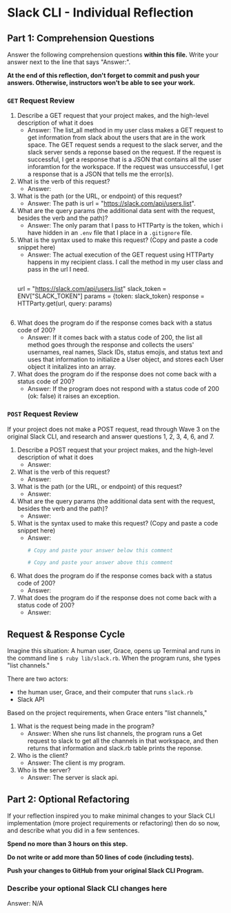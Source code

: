# Slack CLI - Individual Reflection

## Part 1: Comprehension Questions

Answer the following comprehension questions **within this file.** Write your answer next to the line that says "Answer:".

**At the end of this reflection, don't forget to commit and push your answers. Otherwise, instructors won't be able to see your work.**

### `GET` Request Review

1. Describe a GET request that your project makes, and the high-level description of what it does
    - Answer: The list_all method in my user class makes a GET request to get information from slack about the users that are in the work space. The GET request sends a request to the slack server, and the slack server sends a reponse based on the request. If the request is successful, I get a response that is a JSON that contains all the user inforamtion for the workspace. If the request was unsuccessful, I get a response that is a JSON that tells me the error(s).
1. What is the verb of this request?
    - Answer: 
1. What is the path (or the URL, or endpoint) of this request?
    - Answer: The path is url = "https://slack.com/api/users.list". 
1. What are the query params (the additional data sent with the request, besides the verb and the path)?
    - Answer: The only param that I pass to HTTParty is the token, which i have hidden in an `.env` file that I place in a `.gitignore` file.
1. What is the syntax used to make this request? (Copy and paste a code snippet here)
    - Answer: The actual execution of the GET request using HTTParty happens in my recipient class. I call the method in my user class and pass in the url I need. 
      ```ruby
     url = "https://slack.com/api/users.list"
     slack_token = ENV["SLACK_TOKEN"]
     params = {token: slack_token}
     response = HTTParty.get(url, query: params)
      ```
1. What does the program do if the response comes back with a status code of 200?
    - Answer: If it comes back with a status code of 200, the list all method goes through the response and collects the users' usernames, real names, Slack IDs, status emojis, and status text and uses that information to initialize a User object, and stores each User object it initalizes into an array.
1. What does the program do if the response does not come back with a status code of 200?
    - Answer: If the program does not respond with a status code of 200 (ok: false) it raises an exception.

### `POST` Request Review

If your project does not make a POST request, read through Wave 3 on the original Slack CLI, and research and answer questions 1, 2, 3, 4, 6, and 7.

1. Describe a POST request that your project makes, and the high-level description of what it does
    - Answer:
1. What is the verb of this request?
    - Answer:
1. What is the path (or the URL, or endpoint) of this request?
    - Answer:
1. What are the query params (the additional data sent with the request, besides the verb and the path)?
    - Answer: 
1. What is the syntax used to make this request? (Copy and paste a code snippet here)
    - Answer:
      ```ruby
      # Copy and paste your answer below this comment

      # Copy and paste your answer above this comment
      ```
1. What does the program do if the response comes back with a status code of 200?
    - Answer: 
1. What does the program do if the response does not come back with a status code of 200?
    - Answer: 

## Request & Response Cycle

Imagine this situation: A human user, Grace, opens up Terminal and runs in the command line `$ ruby lib/slack.rb`. When the program runs, she types "list channels."

There are two actors:
  - the human user, Grace, and their computer that runs `slack.rb`
  - Slack API

Based on the project requirements, when Grace enters "list channels,"
1. What is the request being made in the program?
    - Answer: When she runs list channels, the program runs a Get request to slack to get all the channels in that workspace, and then returns that information and slack.rb table prints the reponse.
1. Who is the client?
    - Answer: The client is my program.
1. Who is the server?
    - Answer: The server is slack api.

## Part 2: Optional Refactoring

If your reflection inspired you to make minimal changes to your Slack CLI implementation (more project requirements or refactoring) then do so now, and describe what you did in a few sentences.

**Spend no more than 3 hours on this step.**

**Do not write or add more than 50 lines of code (including tests).**

**Push your changes to GitHub from your original Slack CLI Program.**

### Describe your optional Slack CLI changes here

Answer: N/A
